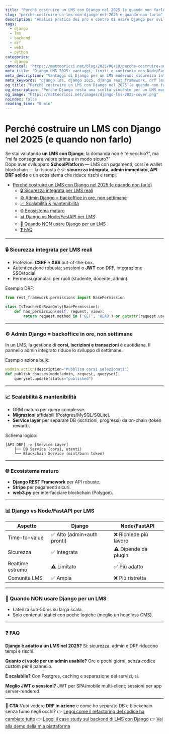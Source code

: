 ```yaml
---
title: "Perché costruire un LMS con Django nel 2025 (e quando non farlo)"
slug: "perche-costruire-un-lms-con-django-nel-2025-e-quando-non-farlo"
description: "Analisi pratica dei pro e contro di usare Django per sviluppare un LMS nel 2025, con esempi DRF, integrazione blockchain e confronto con Node/FastAPI."
tags:
  - django
  - lms
  - backend
  - drf
  - web3
  - python
categories:
  - django
canonical: "https://matteoricci.net/blog/2025/08/18/perche-costruire-un-lms-con-django-nel-2025-e-quando-non-farlo.html"
meta_title: "Django LMS 2025: vantaggi, limiti e confronto con Node/FastAPI"
meta_description: "Vantaggi di Django per un LMS moderno: sicurezza integrata, admin veloce, DRF solido, integrazione blockchain e confronto con Node/FastAPI."
meta_keywords: "django lms, django 2025, django rest framework, drf lms, node vs django"
og_title: "Perché costruire un LMS con Django nel 2025 (e quando non farlo)"
og_description: "Perché Django resta una scelta vincente per un LMS moderno: sicurezza, admin, DRF e integrazione blockchain."
og_image: "https://matteoricci.net/images/django-lms-2025-cover.png"
noindex: false
reading_time: "8 min"
---
```


# Perché costruire un LMS con Django nel 2025 (e quando non farlo)

Se stai valutando **un LMS con Django**, la domanda non è “è vecchio?”, ma “mi fa consegnare valore prima e in modo sicuro?”  
Dopo aver sviluppato **SchoolPlatform** — LMS con pagamenti, corsi e wallet blockchain — la risposta è sì: **sicurezza integrata, admin immediato, API DRF solide** e un ecosistema che riduce rischi e tempi.

- [Perché costruire un LMS con Django nel 2025 (e quando non farlo)](#perché-costruire-un-lms-con-django-nel-2025-e-quando-non-farlo)
    - [🔒 Sicurezza integrata per LMS reali](#-sicurezza-integrata-per-lms-reali)
    - [⚙️ Admin Django = backoffice in ore, non settimane](#️-admin-django--backoffice-in-ore-non-settimane)
    - [📈 Scalabilità \& mantenibilità](#-scalabilità--mantenibilità)
    - [🌐 Ecosistema maturo](#-ecosistema-maturo)
    - [📊 Django vs Node/FastAPI per LMS](#-django-vs-nodefastapi-per-lms)
    - [🚫 Quando NON usare Django per un LMS](#-quando-non-usare-django-per-un-lms)
    - [❓ FAQ](#-faq)


---

### 🔒 Sicurezza integrata per LMS reali

* Protezioni **CSRF** e **XSS** out-of-the-box.
* Autenticazione robusta: sessioni o **JWT** con DRF, integrazione SSO/social.
* Permessi granulari per ruoli (studente, docente, admin).

Esempio DRF:

```python
from rest_framework.permissions import BasePermission

class IsTeacherOrReadOnly(BasePermission):
    def has_permission(self, request, view):
        return request.method in ('GET', 'HEAD') or getattr(request.user, "is_teacher", False)
````

---

### ⚙️ Admin Django = backoffice in ore, non settimane

In un LMS, la gestione di **corsi, iscrizioni e transazioni** è quotidiana.
Il pannello admin integrato riduce lo sviluppo di settimane.

Esempio azione bulk:

```python
@admin.action(description="Pubblica corsi selezionati")
def publish_courses(modeladmin, request, queryset):
    queryset.update(status="published")
```

---

### 📈 Scalabilità & mantenibilità

* ORM maturo per query complesse.
* **Migrazioni** affidabili (Postgres/MySQL/SQLite).
* **Service layer** per separare DB (iscrizioni, progressi) da on-chain (token reward).

Schema logico:

```
[API DRF] -> [Service Layer]
    ├── DB Service (corsi, utenti)
    └── Blockchain Service (mint/burn token)
```

---

### 🌐 Ecosistema maturo

* **Django REST Framework** per API robuste.
* **Stripe** per pagamenti sicuri.
* **web3.py** per interfacciare blockchain (Polygon).

---

### 📊 Django vs Node/FastAPI per LMS

| Aspetto          | Django                     | Node/FastAPI          |
| ---------------- | -------------------------- | --------------------- |
| Time-to-value    | ✅ Alto (admin+auth pronti) | ❌ Richiede più lavoro |
| Sicurezza        | ✅ Integrata                | ⚠️ Dipende da plugin  |
| Realtime estremo | ⚠️ Limitato                | ✅ Più adatto          |
| Comunità LMS     | ✅ Ampia                    | ❌ Più ristretta       |

---

### 🚫 Quando NON usare Django per un LMS

* Latenza sub-50ms su larga scala.
* Solo contenuti statici con poche logiche (meglio un headless CMS).

---

### ❓ FAQ

**Django è adatto a un LMS nel 2025?**
Sì: sicurezza, admin e DRF riducono tempi e rischi.

**Quanto ci vuole per un admin usabile?**
Ore o pochi giorni, senza codice custom per il pannello.

**È scalabile?**
Con Postgres, caching e separazione dei servizi, sì.

**Meglio JWT o sessioni?**
JWT per SPA/mobile multi-client; sessioni per app server-rendered.

---

📌 **CTA**
Vuoi vedere **DRF in azione** e come ho separato DB e blockchain senza fumo negli occhi?
👉 [Leggi come il refactoring del codice ha cambiato tutto](https://matteoricci.net/blog/2025/08/18/refactoring-django-investimento.html)
👉 [Leggi il case study sul backend di LMS con Django]("https://matteoricci.net/blog/2025/08/18/case-study-django-blockchain-backend-schoolplatform-drf-jwt-web3py.html")
👉 [Vai alla demo della mia piattaforma](https://schoolplatform-frontend.onrender.com/)
```

